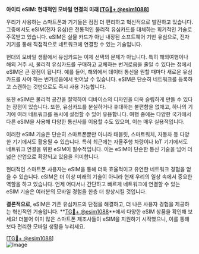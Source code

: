 **아이티 eSIM: 현대적인 모바일 연결의 미래 [[TG💪+ @esim1088](https://t.me/s/esim1088)]**

우리가 사용하는 스마트폰과 기기들은 점점 더 편리하고 혁신적으로 발전하고 있습니다. 그중에서도 eSIM(전자 유심)은 전통적인 물리적 유심카드를 대체하는 획기적인 기술로 주목받고 있습니다. eSIM은 실물 카드가 아닌 내장된 소프트웨어 기반 유심으로, 전자기기를 통해 직접적으로 네트워크에 연결할 수 있는 기술입니다.

현대의 모바일 생활에서 유심카드는 이제 선택의 문제가 아닙니다. 특히 해외여행이나 해외 거주 시, 물리적 유심카드를 구매하고 교체하는 번거로움을 줄일 수 있다는 점에서 eSIM은 큰 장점이 됩니다. 예를 들어, 해외에서 데이터 통신을 원할 때마다 새로운 유심카드를 사야 하는 번거로움에서 벗어날 수 있습니다. eSIM은 단순히 네트워크를 등록하고 스캔하는 것만으로도 즉시 사용 가능합니다.

또한 eSIM은 물리적 공간을 절약하여 디바이스의 디자인을 더욱 슬림하게 만들 수 있다는 장점이 있습니다. 또한, 유심카드를 분실하거나 휴대하는 불편함을 없애고, 하나의 기기에 여러 네트워크를 동시에 설정할 수 있어 유용합니다. 여행 중에는 다양한 국가에서 다른 eSIM을 사용해 다양한 통신사를 이용할 수도 있으며, 이는 매우 실용적입니다.

이러한 eSIM 기술은 단순히 스마트폰뿐만 아니라 태블릿, 스마트워치, 자동차 등 다양한 기기에서도 활용될 수 있습니다. 특히 최근에는 자율주행 차량이나 IoT 기기에서도 네트워크 연결을 위한 eSIM이 필수적입니다. 이는 eSIM이 단순한 통신 기술을 넘어 더 넓은 산업으로 확장되고 있음을 의미합니다.

현대적인 스마트폰 사용자는 eSIM을 통해 더욱 효율적이고 유연한 네트워크 경험을 얻을 수 있습니다. eSIM은 더 이상 미래의 기술이 아니라 현재 우리의 일상 속에서 중요한 역할을 하고 있습니다. 언제 어디서나 간단하고 빠르게 네트워크에 연결할 수 있는 eSIM 기술은 여러분의 모바일 경험을 한층 더 향상시킬 것입니다.

**결론적으로**, eSIM은 기존 유심카드의 단점을 해결하고, 더 나은 사용자 경험을 제공하는 혁신적인 기술입니다. **[TG💪+ @esim1088](https://t.me/s/esim1088)**에서 다양한 eSIM 상품을 확인해 보세요! 더불어 이미 많은 스마트폰 제조사들이 eSIM을 지원하기 시작했으니, 이를 통해 보다 편리한 모바일 생활을 누리세요.

[[TG💪+ @esim1088](https://t.me/s/esim1088)]  
![Image](https://i.postimg.cc/Y0z9fWf4/image.png)